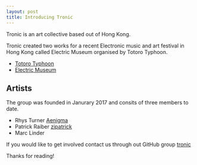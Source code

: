 ```yaml
---
layout: post
title: Introducing Tronic
---
```


<p class="message">
  Tronic is an art collective based out of Hong Kong.
</p>

Tronic created two works for a recent Electronic music and art festival in Hong Kong called Electric Museum organised by Totoro Typhoon.

* [Totoro Typhoon](https://www.facebook.com/TotoroTyphoon/)
* [Electric Museum](https://www.facebook.com/events/594760050718064/)


## Artists

The group was founded in Janurary 2017 and consits of three members to date.

* Rhys Turner [Aenigma](http://www.aenigma.com.au) 
* Patrick Raiber [zipatrick](https://github.com/zipatrick) 
* Marc Linder 

If you would like to get involved contact us through out GitHub group [tronic](https://github.com/tronica)

Thanks for reading!

